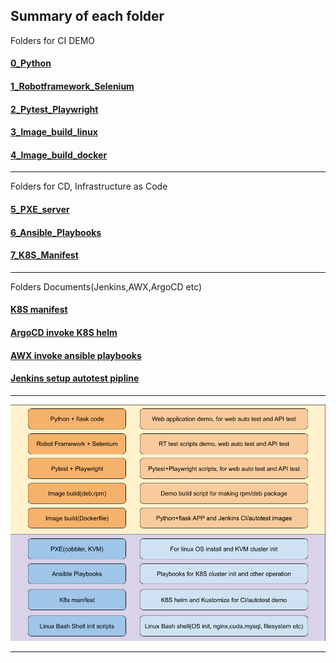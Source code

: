 Summary of each folder
-----------
Folders for CI DEMO
#### [0_Python](https://github.com/ericxiwang/demo_source_code/tree/main/0_Python_Flask)
#### [1_Robotframework_Selenium](https://github.com/ericxiwang/demo_source_code/tree/main/1_Robotframework_Selenium)
#### [2_Pytest_Playwright](https://github.com/ericxiwang/demo_source_code/tree/main/2_Pytest_Playwright)
#### [3_Image_build_linux](https://github.com/ericxiwang/demo_source_code/tree/main/3_Image_build_linux) 
#### [4_Image_build_docker](https://github.com/ericxiwang/demo_source_code/tree/main/4_Image_build_docker)

-----------
Folders for CD, Infrastructure as Code
#### [5_PXE_server](https://github.com/ericxiwang/demo_source_code/tree/main/5_PXE_server)
#### [6_Ansible_Playbooks](https://github.com/ericxiwang/demo_source_code/tree/main/6_Ansible_Playbooks)
#### [7_K8S_Manifest](https://github.com/ericxiwang/demo_source_code/tree/main/7_K8S_Manifest)

-----------
Folders Documents(Jenkins,AWX,ArgoCD etc)
#### [K8S manifest](https://github.com/ericxiwang/demo_source_code/tree/main/7_K8S_Manifest/README.md)
#### [ArgoCD invoke K8S helm](https://github.com/ericxiwang/demo_source_code/tree/main/documents/images/ArgoCD/README.md)
#### [AWX invoke ansible playbooks](https://github.com/ericxiwang/demo_source_code/tree/main/documents/images/awx/README.md)
#### [Jenkins setup autotest pipline](https://github.com/ericxiwang/demo_source_code/tree/main/documents/images/jenkins/README.md)


___
![top](readme.png)
___


